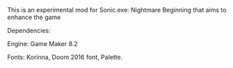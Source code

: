 This is an experimental mod for Sonic.exe: Nightmare Beginning that aims to enhance the game

Dependencies:

Engine: Game Maker 8.2

Fonts: Korinna, Doom 2016 font, Palette.